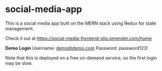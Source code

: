 # social-media-app

This is a social media app built on the MERN stack using Redux for state management.

Check it out at https://social-media-frontend-slio.onrender.com/home 

**Demo Login**
Username: demo@demo.com
Password: password123!

Note that this is deployed on a free on-demand service, so the first login may be slow.